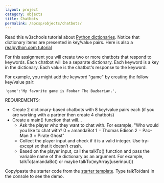 ```yaml
---
layout: project
category: objects
title: Chatbots
permalink: /apcsp/objects/chatbots/
---
```

Read this w3schools tutorial about [Python dictionaries](https://www.w3schools.com/python/python_dictionaries.asp). Notice that dictionary items are presented in key/value pairs. Here is also a [realpython.com tutorial](https://realpython.com/python-dicts/)

For this assignment you will create two or more chatbots that respond to keywords. Each chatbot will be a separate dictionary. Each keyword is a key in the dictionary. Each value is the chatbot's response to the keyword.

For example, you might add the keyword "game" by creating the follow key/value pair:
```
'game':'My favorite game is Foobar The Bazbarian.',
```

REQUIREMENTS:
  - Create 2 dictionary-based chatbots with 8 key/value pairs each (if you are working with a partner then create 4 chatbots)
  - Create a main() function that will...
    - Ask the player who they want to chat with. For example, "Who would you like to chat with? 0 = amandaBot 1 = Thomas Edison 2 = Pac-Man 3 = Pirate Ghost"
    - Collect the player input and check if it is a valid integer. Use try-except so that it doesn't crash.
    - Based on the player input, call the talkTo() function and pass the variable name of the dictionary as an argument. For example, talkTo(amandaBot) or maybe talkTo(myArray[userinput])

Copy/paste the starter code from the [starter template](https://repl.it/@JustinRiley1/Chatbot-starter-template). Type talkTo(dan) in the console to see the demo.
